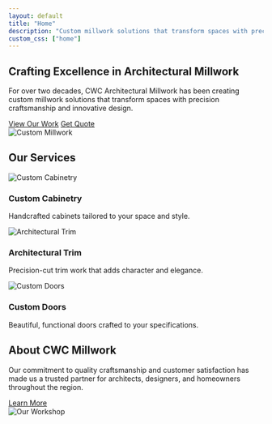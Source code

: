 ```yaml
---
layout: default
title: "Home"
description: "Custom millwork solutions that transform spaces with precision craftsmanship and innovative design."
custom_css: ["home"]
---
```


<section class="hero-section">
    <div class="hero-content">
        <h1>Crafting Excellence in Architectural Millwork</h1>
        <p>For over two decades, CWC Architectural Millwork has been creating custom millwork solutions that transform spaces with precision craftsmanship and innovative design.</p>
        <div class="hero-buttons">
            <a href="{{ '/portfolio' | relative_url }}" class="btn btn-primary">View Our Work</a>
            <a href="{{ '/contact' | relative_url }}" class="btn btn-secondary">Get Quote</a>
        </div>
    </div>
    <div class="hero-image">
        <img src="{{ '/assets/images/hero-millwork.jpg' | relative_url }}" alt="Custom Millwork">
    </div>
</section>

<section class="services-preview">
    <h2>Our Services</h2>
    <div class="services-grid">
        <div class="service-card">
            <img src="{{ '/assets/images/custom-cabinetry.jpg' | relative_url }}" alt="Custom Cabinetry">
            <h3>Custom Cabinetry</h3>
            <p>Handcrafted cabinets tailored to your space and style.</p>
        </div>
        <div class="service-card">
            <img src="{{ '/assets/images/architectural-trim.jpg' | relative_url }}" alt="Architectural Trim">
            <h3>Architectural Trim</h3>
            <p>Precision-cut trim work that adds character and elegance.</p>
        </div>
        <div class="service-card">
            <img src="{{ '/assets/images/custom-doors.jpg' | relative_url }}" alt="Custom Doors">
            <h3>Custom Doors</h3>
            <p>Beautiful, functional doors crafted to your specifications.</p>
        </div>
    </div>
</section>

<section class="about-preview">
    <div class="about-content">
        <h2>About CWC Millwork</h2>
        <p>Our commitment to quality craftsmanship and customer satisfaction has made us a trusted partner for architects, designers, and homeowners throughout the region.</p>
        <a href="{{ '/about' | relative_url }}" class="btn btn-outline">Learn More</a>
    </div>
    <div class="about-image">
        <img src="{{ '/assets/images/workshop.jpg' | relative_url }}" alt="Our Workshop">
    </div>
</section> 